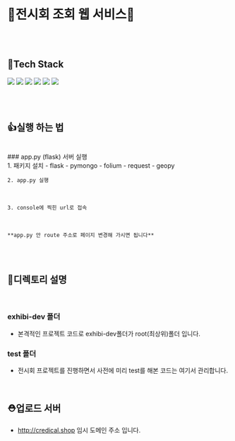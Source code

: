 # 🦾전시회 조회 웹 서비스🦾

<br/><br/>

## 🧳Tech Stack  
![](https://img.shields.io/badge/Python-3776AB.svg?&style=for-the-badge&logo=Python&logoColor=white)
![](https://img.shields.io/badge/HTML5-E34F26?style=for-the-badge&logo=HTML5&logoColor=white)
![](https://img.shields.io/badge/CSS3-1572B6?style=for-the-badge&logo=CSS3&logoColor=white)
![](https://img.shields.io/badge/jquery-1572B6?style=for-the-badge&logo=jquery&logoColor=white)
![](https://img.shields.io/badge/Javascript-F7DF1E?style=for-the-badge&logo=JavaScript&logoColor=black)
![](https://img.shields.io/badge/MongoDB-4EA94B?style=for-the-badge&logo=mongodb&logoColor=white)  

<br/><br/>

## 👍실행 하는 법
<br/>
### app.py (flask) 서버 실행
<br/>
  1. 패키지 설치  
    - flask  
    - pymongo  
    - folium  
    - request  
    - geopy  
    
<br/>

    2. app.py 실행
    
<br/>

    3. console에 찍힌 url로 접속
    
<br/>

    **app.py 안 route 주소로 페이지 변경해 가시면 됩니다**

<br/><br/>
 

## 💼디렉토리 설명  
<br/>

### exhibi-dev 폴더
- 본격적인 프로젝트 코드로 exhibi-dev폴더가 root(최상위)폴더 입니다.  

### test 폴더
- 전시회 프로젝트를 진행하면서 사전에 미리 test를 해본 코드는 여기서 관리합니다.  

<br/>

## ⛑업로드 서버
- http://credical.shop  임시 도메인 주소 입니다.
